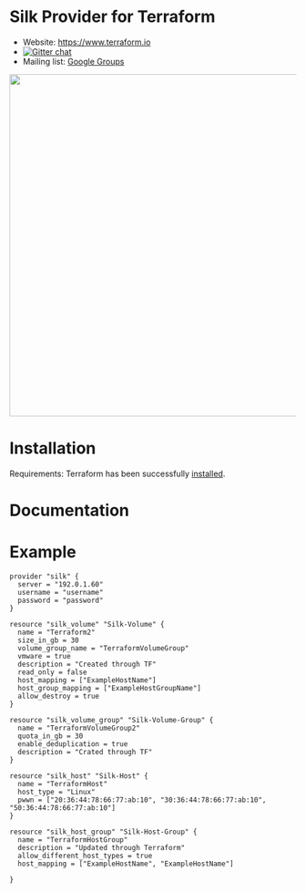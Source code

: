 # Silk Provider for Terraform

- Website: https://www.terraform.io
- [![Gitter chat](https://badges.gitter.im/hashicorp-terraform/Lobby.png)](https://gitter.im/hashicorp-terraform/Lobby)
- Mailing list: [Google Groups](http://groups.google.com/group/terraform-tool)

<img src="https://cdn.rawgit.com/hashicorp/terraform-website/master/content/source/assets/images/logo-hashicorp.svg" width="600px">


# Installation

Requirements: Terraform has been successfully [installed](https://learn.hashicorp.com/terraform/getting-started/install.html).

# Documentation

# Example 

```hcl
provider "silk" {
  server = "192.0.1.60"
  username = "username"
  password = "password"
}

resource "silk_volume" "Silk-Volume" {
  name = "Terraform2"
  size_in_gb = 30
  volume_group_name = "TerraformVolumeGroup"
  vmware = true
  description = "Created through TF"
  read_only = false
  host_mapping = ["ExampleHostName"]
  host_group_mapping = ["ExampleHostGroupName"]
  allow_destroy = true
}

resource "silk_volume_group" "Silk-Volume-Group" {
  name = "TerraformVolumeGroup2"
  quota_in_gb = 30
  enable_deduplication = true
  description = "Crated through TF"
}

resource "silk_host" "Silk-Host" {
  name = "TerraformHost"
  host_type = "Linux"
  pwwn = ["20:36:44:78:66:77:ab:10", "30:36:44:78:66:77:ab:10", "50:36:44:78:66:77:ab:10"]
}

resource "silk_host_group" "Silk-Host-Group" {
  name = "TerraformHostGroup"
  description = "Updated through Terraform"
  allow_different_host_types = true
  host_mapping = ["ExampleHostName", "ExampleHostName"]

}
```